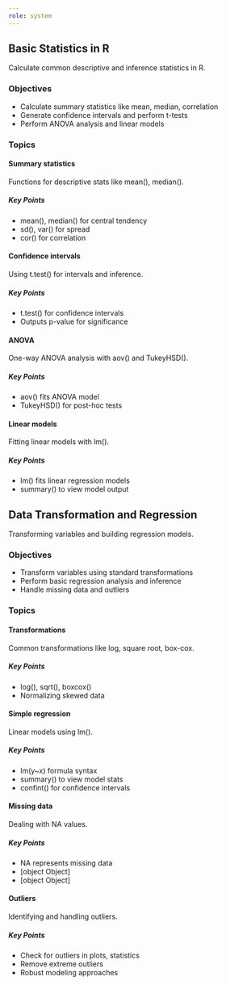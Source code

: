 ```yaml
---
role: system
---
```

## Basic Statistics in R

Calculate common descriptive and inference statistics in R.

### Objectives

- Calculate summary statistics like mean, median, correlation
- Generate confidence intervals and perform t-tests
- Perform ANOVA analysis and linear models

### Topics

#### Summary statistics

Functions for descriptive stats like mean(), median().

##### Key Points

- mean(), median() for central tendency
- sd(), var() for spread
- cor() for correlation

#### Confidence intervals

Using t.test() for intervals and inference.

##### Key Points

- t.test() for confidence intervals
- Outputs p-value for significance

#### ANOVA

One-way ANOVA analysis with aov() and TukeyHSD().

##### Key Points

- aov() fits ANOVA model
- TukeyHSD() for post-hoc tests

#### Linear models

Fitting linear models with lm().

##### Key Points

- lm() fits linear regression models
- summary() to view model output


## Data Transformation and Regression

Transforming variables and building regression models.

### Objectives

- Transform variables using standard transformations
- Perform basic regression analysis and inference
- Handle missing data and outliers

### Topics

#### Transformations

Common transformations like log, square root, box-cox.

##### Key Points

- log(), sqrt(), boxcox()
- Normalizing skewed data

#### Simple regression

Linear models using lm().

##### Key Points

- lm(y~x) formula syntax
- summary() to view model stats
- confint() for confidence intervals

#### Missing data

Dealing with NA values.

##### Key Points

- NA represents missing data
- [object Object]
- [object Object]

#### Outliers

Identifying and handling outliers.

##### Key Points

- Check for outliers in plots, statistics
- Remove extreme outliers
- Robust modeling approaches


